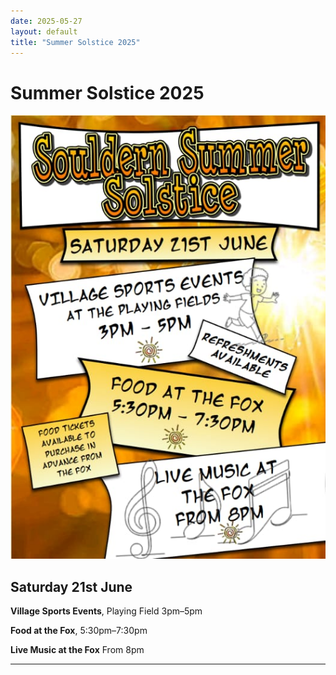 ```yaml
---
date: 2025-05-27
layout: default
title: "Summer Solstice 2025"
---
```


# Summer Solstice 2025

![poster](summer-solstice.jpg)

## Saturday 21st June

**Village Sports Events**, Playing Field 3pm–5pm

**Food at the Fox**, 5:30pm–7:30pm

**Live Music at the Fox** From 8pm

-----

<div id="ssummer2025"></div>

<script src="/home/gallery/ssummer2025.js"></script>
<script src="/home/gallery/galleries.js"></script>

